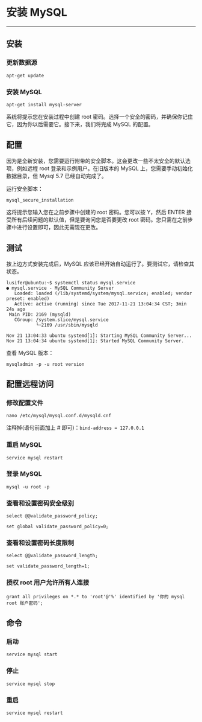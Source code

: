 # 安装 MySQL

---

## 安装

### 更新数据源

```
apt-get update
```

### 安装 MySQL

```
apt-get install mysql-server
```

系统将提示您在安装过程中创建 root 密码。选择一个安全的密码，并确保你记住它，因为你以后需要它。接下来，我们将完成 MySQL 的配置。

## 配置

因为是全新安装，您需要运行附带的安全脚本。这会更改一些不太安全的默认选项，例如远程 root 登录和示例用户。在旧版本的 MySQL 上，您需要手动初始化数据目录，但 Mysql 5.7 已经自动完成了。

运行安全脚本：

```
mysql_secure_installation
```

这将提示您输入您在之前步骤中创建的 root 密码。您可以按 Y，然后 ENTER 接受所有后续问题的默认值，但是要询问您是否要更改 root 密码。您只需在之前步骤中进行设置即可，因此无需现在更改。

## 测试

按上边方式安装完成后，MySQL 应该已经开始自动运行了。要测试它，请检查其状态。

```
lusifer@ubuntu:~$ systemctl status mysql.service
● mysql.service - MySQL Community Server
   Loaded: loaded (/lib/systemd/system/mysql.service; enabled; vendor preset: enabled)
   Active: active (running) since Tue 2017-11-21 13:04:34 CST; 3min 24s ago
 Main PID: 2169 (mysqld)
   CGroup: /system.slice/mysql.service
           └─2169 /usr/sbin/mysqld

Nov 21 13:04:33 ubuntu systemd[1]: Starting MySQL Community Server...
Nov 21 13:04:34 ubuntu systemd[1]: Started MySQL Community Server.
```

查看 MySQL 版本：

```
mysqladmin -p -u root version
```

## 配置远程访问

### 修改配置文件

```
nano /etc/mysql/mysql.conf.d/mysqld.cnf
```

注释掉(语句前面加上 # 即可)：```bind-address = 127.0.0.1```

### 重启 MySQL

```
service mysql restart
```

### 登录 MySQL

```
mysql -u root -p
```

### 查看和设置密码安全级别

```
select @@validate_password_policy;
```

```
set global validate_password_policy=0;
```

### 查看和设置密码长度限制

```
select @@validate_password_length;
```

```
set validate_password_length=1;
```

### 授权 root 用户允许所有人连接

```
grant all privileges on *.* to 'root'@'%' identified by '你的 mysql root 账户密码';
```

## 命令

### 启动

```
service mysql start
```

### 停止

```
service mysql stop
```

### 重启

```
service mysql restart
```